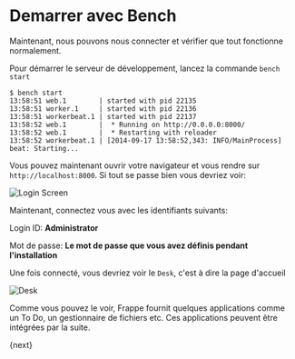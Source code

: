 <!-- add-breadcrumbs -->
# Demarrer avec Bench

Maintenant, nous pouvons nous connecter et vérifier que tout fonctionne normalement.

Pour démarrer le serveur de développement, lancez la commande `bench start`

	$ bench start
	13:58:51 web.1        | started with pid 22135
	13:58:51 worker.1     | started with pid 22136
	13:58:51 workerbeat.1 | started with pid 22137
	13:58:52 web.1        |  * Running on http://0.0.0.0:8000/
	13:58:52 web.1        |  * Restarting with reloader
	13:58:52 workerbeat.1 | [2014-09-17 13:58:52,343: INFO/MainProcess] beat: Starting...

Vous pouvez maintenant ouvrir votre navigateur et vous rendre sur `http://localhost:8000`. Si tout se passe bien vous devriez voir:

<img class="screenshot" alt="Login Screen" src="{{docs_base_url}}/assets/img/login.png">

Maintenant, connectez vous avec les identifiants suivants: 

Login ID: **Administrator**

Mot de passe: **Le mot de passe que vous avez définis pendant l'installation**

Une fois connecté, vous devriez voir le `Desk`, c'est à dire la page d'accueil

<img class="screenshot" alt="Desk" src="{{docs_base_url}}/assets/img/desk.png">

Comme vous pouvez le voir, Frappe fournit quelques applications comme un To Do, un gestionnaire de fichiers etc. Ces applications
peuvent être intégrées par la suite.

{next}
